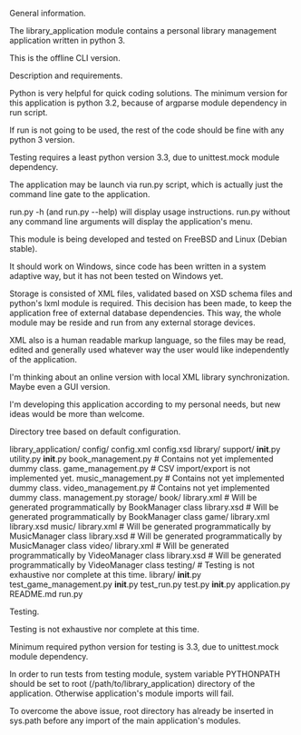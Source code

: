 General information.

The library_application module contains a personal library management application
written in python 3.

This is the offline CLI version.


Description and requirements.

Python is very helpful for quick coding solutions.
The minimum version for this application is python 3.2, because of argparse module
dependency in run script.

If run is not going to be used, the rest of the code should be fine with any python
3 version.

Testing requires a least python version 3.3, due to unittest.mock module dependency.

The application may be launch via run.py script, which is actually just the command
line gate to the application.

run.py -h (and run.py --help) will display usage instructions.
run.py without any command line arguments will display the application's menu.

This module is being developed and tested on FreeBSD and Linux (Debian stable).

It should work on Windows, since code has been written in a system adaptive way,
but it has not been tested on Windows yet.

Storage is consisted of XML files, validated based on XSD schema files and python's
lxml module is required. This decision has been made, to keep the application free
of external database dependencies. This way, the whole module may be reside and run
from any external storage devices.

XML also is a human readable markup language, so the files may be read, edited
and generally used whatever way the user would like independently of the application.

I'm thinking about an online version with local XML library synchronization. Maybe
even a GUI version.

I'm developing this application according to my personal needs, but new ideas would
be more than welcome.


Directory tree based on default configuration.

library_application/
        config/
                config.xml
                config.xsd
        library/
                support/
                        __init__.py
                        utility.py
                __init__.py
                book_management.py    # Contains not yet implemented dummy class.
                game_management.py    # CSV import/export is not implemented yet.
                music_management.py   # Contains not yet implemented dummy class.
                video_management.py   # Contains not yet implemented dummy class.
                management.py
        storage/
                book/
                        library.xml   # Will be generated programmatically by BookManager class
                        library.xsd   # Will be generated programmatically by BookManager class
                game/
                        library.xml
                        library.xsd
                music/
                        library.xml   # Will be generated programmatically by MusicManager class
                        library.xsd   # Will be generated programmatically by MusicManager class
                video/
                        library.xml   # Will be generated programmatically by VideoManager class
                        library.xsd   # Will be generated programmatically by VideoManager class
        testing/                      # Testing is not exhaustive nor complete at this time.
                library/
                        __init__.py
                        test_game_management.py
                __init__.py
                test_run.py
                test.py
        __init__.py
        application.py
        README.md
        run.py


Testing.

Testing is not exhaustive nor complete at this time.

Minimum required python version for testing is 3.3, due to unittest.mock module
dependency.

In order to run tests from testing module, system variable PYTHONPATH should be
set to root (/path/to/library_application) directory of the application.
Otherwise application's module imports will fail.

To overcome the above issue, root directory has already be inserted in sys.path
before any import of the main application's modules.
